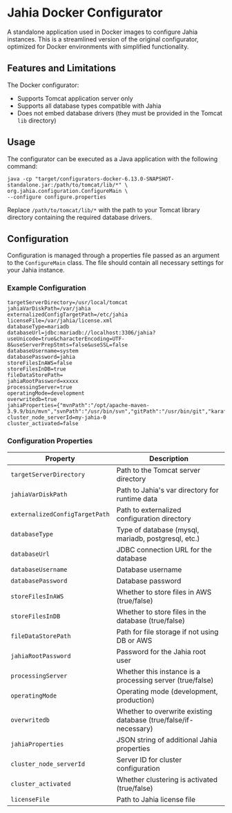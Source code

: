 # Jahia Docker Configurator

A standalone application used in Docker images to configure Jahia instances. This is a streamlined version of the original configurator, optimized for Docker environments with simplified functionality.

## Features and Limitations

The Docker configurator:
- Supports Tomcat application server only
- Supports all database types compatible with Jahia
- Does not embed database drivers (they must be provided in the Tomcat `lib` directory)

## Usage

The configurator can be executed as a Java application with the following command:

```shell
java -cp "target/configurators-docker-6.13.0-SNAPSHOT-standalone.jar:/path/to/tomcat/lib/*" \
org.jahia.configuration.ConfigureMain \
--configure configure.properties
```

Replace `/path/to/tomcat/lib/*` with the path to your Tomcat library directory containing the required database drivers.

## Configuration

Configuration is managed through a properties file passed as an argument to the `ConfigureMain` class. The file should contain all necessary settings for your Jahia instance.

### Example Configuration

```properties
targetServerDirectory=/usr/local/tomcat
jahiaVarDiskPath=/var/jahia
externalizedConfigTargetPath=/etc/jahia
licenseFile=/var/jahia/license.xml
databaseType=mariadb
databaseUrl=jdbc:mariadb://localhost:3306/jahia?useUnicode=true&characterEncoding=UTF-8&useServerPrepStmts=false&useSSL=false
databaseUsername=system
databasePassword=jahia
storeFilesInAWS=false
storeFilesInDB=true
fileDataStorePath=
jahiaRootPassword=xxxxx
processingServer=true
operatingMode=development
overwritedb=true
jahiaProperties={"mvnPath":"/opt/apache-maven-3.9.9/bin/mvn","svnPath":"/usr/bin/svn","gitPath":"/usr/bin/git","karaf.remoteShell.host":"0.0.0.0"}
cluster_node_serverId=my-jahia-0
cluster_activated=false
```

### Configuration Properties

| Property | Description                                                      |
|----------|------------------------------------------------------------------|
| `targetServerDirectory` | Path to the Tomcat server directory                              |
| `jahiaVarDiskPath` | Path to Jahia's var directory for runtime data                   |
| `externalizedConfigTargetPath` | Path to externalized configuration directory                     |
| `databaseType` | Type of database (mysql, mariadb, postgresql, etc.)              |
| `databaseUrl` | JDBC connection URL for the database                             |
| `databaseUsername` | Database username                                                |
| `databasePassword` | Database password                                                |
| `storeFilesInAWS` | Whether to store files in AWS (true/false)                       |
| `storeFilesInDB` | Whether to store files in the database (true/false)              |
| `fileDataStorePath` | Path for file storage if not using DB or AWS                     |
| `jahiaRootPassword` | Password for the Jahia root user                                 |
| `processingServer` | Whether this instance is a processing server (true/false)        |
| `operatingMode` | Operating mode (development, production)                         |
| `overwritedb` | Whether to overwrite existing database (true/false/if-necessary) |
| `jahiaProperties` | JSON string of additional Jahia properties                       |
| `cluster_node_serverId` | Server ID for cluster configuration                              |
| `cluster_activated` | Whether clustering is activated (true/false)                     |
| `licenseFile` | Path to Jahia license file                                       |
